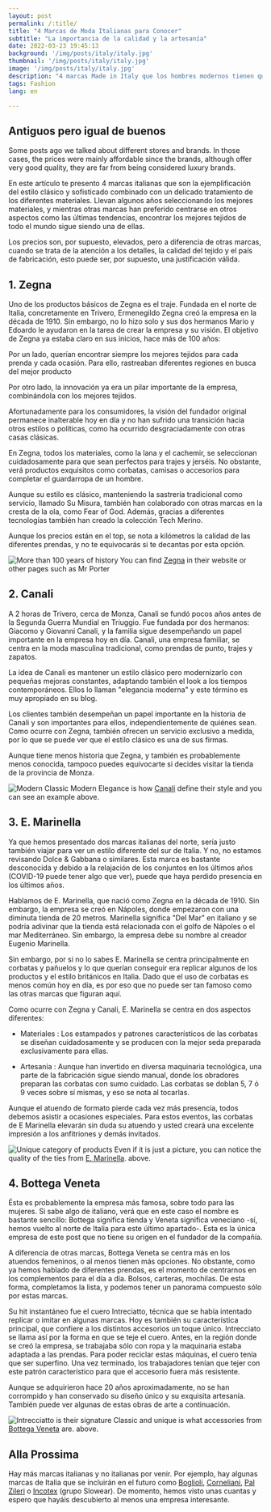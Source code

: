 ```yaml
---
layout: post
permalink: /:title/
title: "4 Marcas de Moda Italianas para Conocer"
subtitle: "La importancia de la calidad y la artesanía"
date: 2022-03-23 19:45:13
background: '/img/posts/italy/italy.jpg'
thumbnail: '/img/posts/italy/italy.jpg'
image: '/img/posts/italy/italy.jpg'
description: "4 marcas Made in Italy que los hombres modernos tienen que conocer y que combinan un estilo único, clásico y elegante"
tags: Fashion
lang: en

---
```


## Antiguos pero igual de buenos

<div class="text-article">
Some posts ago we talked about different stores and brands. In those cases, the prices were mainly affordable since the brands, although offer very good quality, they are far from being considered luxury brands.
</div>

En este artículo te presento 4 marcas italianas que son la ejemplificación del estilo clásico y sofisticado combinado con un delicado tratamiento de los diferentes materiales. Llevan algunos años seleccionando los mejores materiales, y mientras otras marcas han preferido centrarse en otros aspectos como las últimas tendencias, encontrar los mejores tejidos de todo el mundo sigue siendo una de ellas.

Los precios son, por supuesto, elevados, pero a diferencia de otras marcas, cuando se trata de la atención a los detalles, la calidad del tejido y el país de fabricación, esto puede ser, por supuesto, una justificación válida.

## 1. Zegna

Uno de los productos básicos de Zegna es el traje. Fundada en el norte de Italia, concretamente en Trivero, Ermenegildo Zegna creó la empresa en la década de 1910. Sin embargo, no lo hizo solo y sus dos hermanos Mario y Edoardo le ayudaron en la tarea de crear la empresa y su visión. El objetivo de Zegna ya estaba claro en sus inicios, hace más de 100 años:

Por un lado, querían encontrar siempre los mejores tejidos para cada prenda y cada ocasión. Para ello, rastreaban diferentes regiones en busca del mejor producto

Por otro lado, la innovación ya era un pilar importante de la empresa, combinándola con los mejores tejidos.

Afortunadamente para los consumidores, la visión del fundador original permanece inalterable hoy en día y no han sufrido una transición hacia otros estilos o políticas, como ha ocurrido desgraciadamente con otras casas clásicas.

En Zegna, todos los materiales, como la lana y el cachemir, se seleccionan cuidadosamente para que sean perfectos para trajes y jerséis. No obstante, verá productos exquisitos como corbatas, camisas o accesorios para completar el guardarropa de un hombre.

Aunque su estilo es clásico, manteniendo la sastrería tradicional como servicio, llamado Su Misura, también han colaborado con otras marcas en la cresta de la ola, como Fear of God. Además, gracias a diferentes tecnologías también han creado la colección Tech Merino.

Aunque los precios están en el top, se nota a kilómetros la calidad de las diferentes prendas, y no te equivocarás si te decantas por esta opción.

<p>
    <img class="img-fluid" src="/img/posts/italy/zegna.jpg" alt="More than 100 years of history">
    <span class="caption text-muted"> You can find <a href="https://www.zegna.com/">Zegna</a> in their website or
    other pages such as Mr Porter</span>
</p>

## 2. Canali

A 2 horas de Trivero, cerca de Monza, Canali se fundó pocos años antes de la Segunda Guerra Mundial en Triuggio. Fue fundada por dos hermanos: Giacomo y Giovanni Canali, y la familia sigue desempeñando un papel importante en la empresa hoy en día. Canali, una empresa familiar, se centra en la moda masculina tradicional, como prendas de punto, trajes y zapatos.

La idea de Canali es mantener un estilo clásico pero modernizarlo con pequeñas mejoras constantes, adaptando también el look a los tiempos contemporáneos. Ellos lo llaman "elegancia moderna" y este término es muy apropiado en su blog.

Los clientes también desempeñan un papel importante en la historia de Canali y son importantes para ellos, independientemente de quiénes sean. Como ocurre con Zegna, también ofrecen un servicio exclusivo a medida, por lo que se puede ver que el estilo clásico es una de sus firmas.

Aunque tiene menos historia que Zegna, y también es probablemente menos conocida, tampoco puedes equivocarte si decides visitar la tienda de la provincia de Monza.

<p>
    <img class="img-fluid" src="/img/posts/italy/canali.jpg" alt="Modern Classic">
    <span class="caption text-muted">   Modern Elegance is how <a href="https://www.canali.com/">Canali</a> define their style and you can see an example
    above.</span>
</p>

## 3. E. Marinella

Ya que hemos presentado dos marcas italianas del norte, sería justo también viajar para ver un estilo diferente del sur de Italia. Y no, no estamos revisando Dolce & Gabbana o similares. Esta marca es bastante desconocida y debido a la relajación de los conjuntos en los últimos años (COVID-19 puede tener algo que ver), puede que haya perdido presencia en los últimos años.

Hablamos de E. Marinella, que nació como Zegna en la década de 1910. Sin embargo, la empresa se creó en Nápoles, donde empezaron con una diminuta tienda de 20 metros. Marinella significa "Del Mar" en italiano y se podría adivinar que la tienda está relacionada con el golfo de Nápoles o el mar Mediterráneo. Sin embargo, la empresa debe su nombre al creador Eugenio Marinella.

Sin embargo, por si no lo sabes E. Marinella se centra principalmente en corbatas y pañuelos y lo que querían conseguir era replicar algunos de los productos y el estilo británicos en Italia. Dado que el uso de corbatas es menos común hoy en día, es por eso que no puede ser tan famoso como las otras marcas que figuran aquí.

Como ocurre con Zegna y Canali, E. Marinella se centra en dos aspectos diferentes:

- Materiales : Los estampados y patrones característicos de las corbatas se diseñan cuidadosamente y se producen con la mejor seda preparada exclusivamente para ellas.

- Artesanía : Aunque han invertido en diversa maquinaria tecnológica, una parte de la fabricación sigue siendo manual, donde los obradores preparan las corbatas con sumo cuidado. Las corbatas se doblan 5, 7 ó 9 veces sobre sí mismas, y eso se nota al tocarlas.

Aunque el atuendo de formato pierde cada vez más presencia, todos debemos asistir a ocasiones especiales. Para estos eventos, las corbatas de E Marinella elevarán sin duda su atuendo y usted creará una excelente impresión a los anfitriones y demás invitados.

<p>
    <img class="img-fluid" src="/img/posts/italy/marinella.jpg" alt="Unique category of products">
    <span class="caption text-muted">    Even if it is just a picture, you can notice the quality of the ties from    <a href="https://www.emarinella.eu/">E. Marinella</a>.
    above.</span>
</p>

## 4. Bottega Veneta

Ésta es probablemente la empresa más famosa, sobre todo para las mujeres. Si sabe algo de italiano, verá que en este caso el nombre es bastante sencillo: Bottega significa tienda y Veneta significa veneciano -sí, hemos vuelto al norte de Italia para este último apartado-. Esta es la única empresa de este post que no tiene su origen en el fundador de la compañía.

A diferencia de otras marcas, Bottega Veneta se centra más en los atuendos femeninos, o al menos tienen más opciones. No obstante, como ya hemos hablado de diferentes prendas, es el momento de centrarnos en los complementos para el día a día. Bolsos, carteras, mochilas. De esta forma, completamos la lista, y podemos tener un panorama compuesto sólo por estas marcas.

Su hit instantáneo fue el cuero Intreciatto, técnica que se había intentado replicar o imitar en algunas marcas. Hoy es también su característica principal, que confiere a los distintos accesorios un toque único. Intrecciato se llama así por la forma en que se teje el cuero. Antes, en la región donde se creó la empresa, se trabajaba sólo con ropa y la maquinaria estaba adaptada a las prendas. Para poder reciclar estas máquinas, el cuero tenía que ser superfino. Una vez terminado, los trabajadores tenían que tejer con este patrón característico para que el accesorio fuera más resistente.

Aunque se adquirieron hace 20 años aproximadamente, no se han corrompido y han conservado su diseño único y su exquisita artesanía. También puede ver algunas de estas obras de arte a continuación.

<p>
    <img class="img-fluid" src="/img/posts/italy/bottega.jpg" alt="Intrecciatto is their signature">
    <span class="caption text-muted">        Classic and unique is what accessories from    <a href="http://www.bottegaveneta.com/">Bottega Veneta</a> are.
    above.</span>
</p>

## Alla Prossima

Hay más marcas italianas y no italianas por venir. Por ejemplo, hay algunas marcas de Italia que se incluirán en el futuro como <a href="https:www.bogliolimilano.com">Boglioli<a>, <a href="https:www.corneliani.com">Corneliani<a>, <a href="https:www.palzileri.comfr">Pal Zileri<a> o <a href="https:www.slowear.com">Incotex<a> (grupo Slowear). De momento, hemos visto unas cuantas y espero que hayáis descubierto al menos una empresa interesante.
